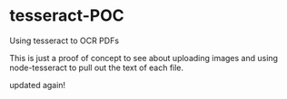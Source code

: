 # tesseract-POC
Using tesseract to OCR PDFs

This is just a proof of concept to see about uploading images and using node-tesseract to pull out the text of each file.

updated again!